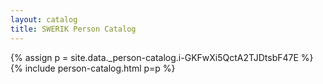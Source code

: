 ```yaml
---
layout: catalog
title: SWERIK Person Catalog
---
```

{% assign p = site.data._person-catalog.i-GKFwXi5QctA2TJDtsbF47E %}
{% include person-catalog.html p=p %}


